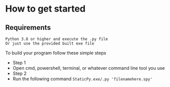 # How to get started
## Requirements
```
Python 3.8 or higher and execute the .py file
Or just use the provided built exe file
```

To build your program follow these simple steps
- Step 1
 - Open cmd, powershell, terminal, or whatever command line tool you use
- Step 2
 - Run the following command `StaticPy.exe/.py 'filenamehere.spy'`
